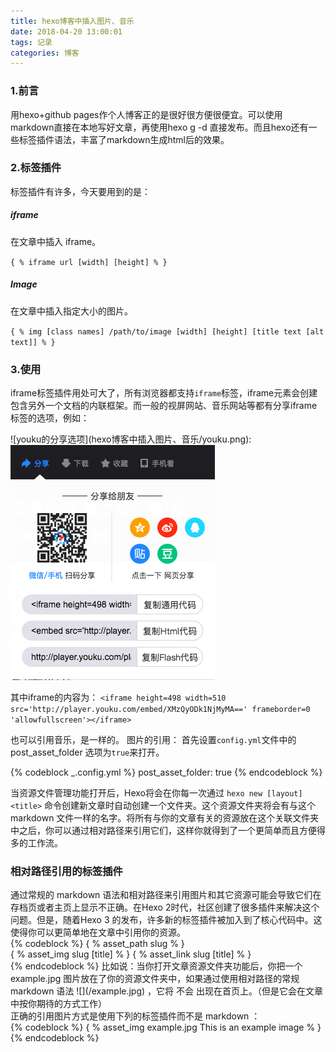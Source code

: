 ```yaml
---
title: hexo博客中插入图片、音乐
date: 2018-04-20 13:00:01
tags: 记录
categories: 博客
---
```

### 1.前言  
  用hexo+github pages作个人博客正的是很好很方便很便宜。可以使用markdown直接在本地写好文章，再使用hexo g -d 直接发布。而且hexo还有一些标签插件语法，丰富了markdown生成html后的效果。

### 2.标签插件  
标签插件有许多，今天要用到的是：  
##### iframe  
在文章中插入 iframe。 

`{ % iframe url [width] [height] % }`

##### Image  
在文章中插入指定大小的图片。

`{ % img [class names] /path/to/image [width] [height] [title text [alt text]] % }`  

### 3.使用  
iframe标签插件用处可大了，所有浏览器都支持`iframe`标签，iframe元素会创建包含另外一个文档的内联框架。而一般的视屏网站、音乐网站等都有分享iframe标签的选项，例如： 

\!\[youku的分享选项](hexo博客中插入图片、音乐/youku.png):
![youku的分享选项](/images/youku.png) 


其中iframe的内容为： 
	`<iframe height=498 width=510 src='http://player.youku.com/embed/XMzQyODk1NjMyMA==' frameborder=0 'allowfullscreen'></iframe>`

也可以引用音乐，是一样的。
图片的引用：
首先设置`config.yml`文件中的post_asset_folder 选项为`true`来打开。  

{% codeblock _.config.yml %}
post_asset_folder: true
{% endcodeblock %}  

当资源文件管理功能打开后，Hexo将会在你每一次通过 `hexo new [layout] <title>` 命令创建新文章时自动创建一个文件夹。这个资源文件夹将会有与这个 markdown 文件一样的名字。将所有与你的文章有关的资源放在这个关联文件夹中之后，你可以通过相对路径来引用它们，这样你就得到了一个更简单而且方便得多的工作流。  

### 相对路径引用的标签插件  
通过常规的 markdown 语法和相对路径来引用图片和其它资源可能会导致它们在存档页或者主页上显示不正确。在Hexo 2时代，社区创建了很多插件来解决这个问题。但是，随着Hexo 3 的发布，许多新的标签插件被加入到了核心代码中。这使得你可以更简单地在文章中引用你的资源。  
{% codeblock %}
{ % asset_path slug % }  
{ % asset_img slug [title] % }
{ % asset_link slug [title] % }   
{% endcodeblock %}
比如说：当你打开文章资源文件夹功能后，你把一个 example.jpg 图片放在了你的资源文件夹中，如果通过使用相对路径的常规 markdown 语法 \!\[](/example.jpg) ，它将 不会 出现在首页上。（但是它会在文章中按你期待的方式工作）  
正确的引用图片方式是使用下列的标签插件而不是 markdown ：  
{% codeblock %}
{ % asset_img example.jpg This is an example image % }
{% endcodeblock %}
